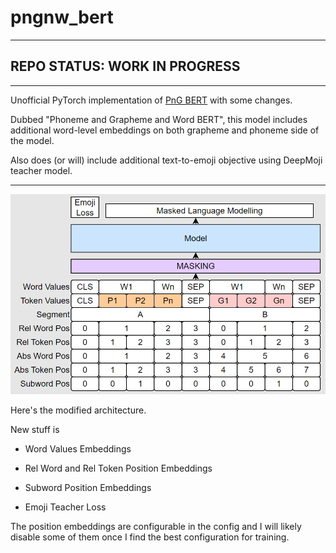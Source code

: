# pngnw_bert

---

## REPO STATUS: WORK IN PROGRESS

---

Unofficial PyTorch implementation of [PnG BERT](https://arxiv.org/pdf/2103.15060.pdf) with some changes.

Dubbed "Phoneme and Grapheme and Word BERT", this model includes additional word-level embeddings on both grapheme and phoneme side of the model.

Also does (or will) include additional text-to-emoji objective using DeepMoji teacher model.

---

![pre_training_architecture.png](pngnwbert/pre_training_architecture.png)

Here's the modified architecture.

New stuff is

- Word Values Embeddings

- Rel Word and Rel Token Position Embeddings

- Subword Position Embeddings

- Emoji Teacher Loss

The position embeddings are configurable in the config and I will likely disable some of them once I find the best configuration for training.

